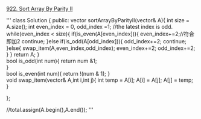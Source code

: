 [922. Sort Array By Parity II](https://leetcode.com/problems/sort-array-by-parity-ii/)

'''
class Solution {
public:
    vector<int> sortArrayByParityII(vector<int>& A){
        int size = A.size();
        int even_index = 0, odd_index =1;
        //the latest index is odd.        
        while(even_index < size){
           if(is_even(A[even_index])){
               even_index+=2;//符合即加2
               continue;
           }else if(is_odd(A[odd_index])){
               odd_index+=2; 
               continue;
           }else{
               swap_item(A,even_index,odd_index);
               even_index+=2;
               odd_index+=2;
           }
        }
        return A;
    }    
    bool is_odd(int num){
        return num &1;        
    }    
    bool is_even(int num){
        return !(num & 1);
    }    
    void swap_item(vector<int>& A,int i,int j){
        int temp = A[i];
        A[i] = A[j];
        A[j] = temp;
    }
    
};

//total.assign(A.begin(),A.end());
'''
